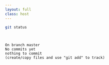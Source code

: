 ```yaml
---
layout: full
class: host
---
```


```bash
git status
```

<br />

```
On branch master
No commits yet
nothing to commit
(create/copy files and use "git add" to track)
```

<style>
    .host {
        display: flex;
        flex-direction: column;
        justify-content: center;
    }

    .host code {
        font-size: 1.5rem;
    }
</style>
